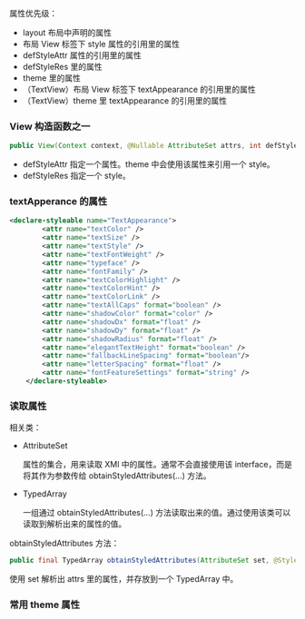 属性优先级：

* layout 布局中声明的属性
* 布局 View 标签下 style 属性的引用里的属性
* defStyleAttr 属性的引用里的属性
* defStyleRes 里的属性
* theme 里的属性
* （TextView）布局 View 标签下 textAppearance 的引用里的属性
* （TextView）theme 里 textAppearance 的引用里的属性



### View 构造函数之一

```java
public View(Context context, @Nullable AttributeSet attrs, int defStyleAttr, int defStyleRes)
```

* defStyleAttr 指定一个属性。theme 中会使用该属性来引用一个 style。
* defStyleRes 指定一个 style。



### textApperance 的属性

```xml
<declare-styleable name="TextAppearance">
        <attr name="textColor" />
        <attr name="textSize" />
        <attr name="textStyle" />
        <attr name="textFontWeight" />
        <attr name="typeface" />
        <attr name="fontFamily" />
        <attr name="textColorHighlight" />
        <attr name="textColorHint" />
        <attr name="textColorLink" />
        <attr name="textAllCaps" format="boolean" />
        <attr name="shadowColor" format="color" />
        <attr name="shadowDx" format="float" />
        <attr name="shadowDy" format="float" />
        <attr name="shadowRadius" format="float" />
        <attr name="elegantTextHeight" format="boolean" />
        <attr name="fallbackLineSpacing" format="boolean"/>
        <attr name="letterSpacing" format="float" />
        <attr name="fontFeatureSettings" format="string" />
    </declare-styleable>
```



### 读取属性

相关类：

* AttributeSet

  属性的集合，用来读取 XMl 中的属性。通常不会直接使用该 interface，而是将其作为参数传给 obtainStyledAttributes(…) 方法。

* TypedArray

  一组通过 obtainStyledAttributes(…) 方法读取出来的值。通过使用该类可以读取到解析出来的属性的值。



obtainStyledAttributes 方法：

```java
public final TypedArray obtainStyledAttributes(AttributeSet set, @StyleableRes int[] attrs,    @AttrRes int defStyleAttr, @StyleRes int defStyleRes)
```

使用 set 解析出 attrs 里的属性，并存放到一个 TypedArray 中。



### 常用 theme 属性

